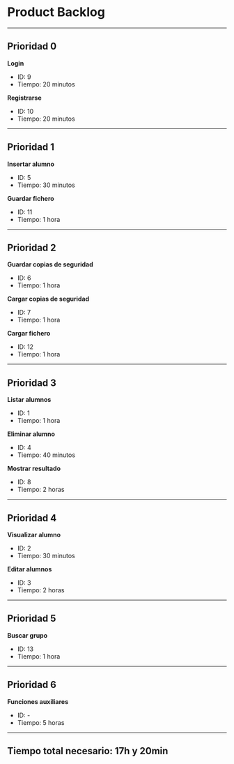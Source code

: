 # Product Backlog

----
## Prioridad 0

**Login**

* ID: 9
* Tiempo: 20 minutos

**Registrarse**

* ID: 10
* Tiempo: 20 minutos

----
## Prioridad 1

**Insertar alumno**

* ID: 5
* Tiempo: 30 minutos

**Guardar fichero**

* ID: 11
* Tiempo: 1 hora

----
## Prioridad 2

**Guardar copias de seguridad**

* ID: 6
* Tiempo: 1 hora

**Cargar copias de seguridad**

* ID: 7
* Tiempo: 1 hora

**Cargar fichero**

* ID: 12
* Tiempo: 1 hora

----
## Prioridad 3

**Listar alumnos**

* ID: 1
* Tiempo: 1 hora

**Eliminar alumno**

* ID: 4
* Tiempo: 40 minutos

**Mostrar resultado**

* ID: 8
* Tiempo: 2 horas

----
## Prioridad 4

**Visualizar alumno**

* ID: 2
* Tiempo: 30 minutos

**Editar alumnos**

* ID: 3
* Tiempo: 2 horas

----
## Prioridad 5

**Buscar grupo**

* ID: 13
* Tiempo: 1 hora

----
## Prioridad 6

**Funciones auxiliares**

* ID: -
* Tiempo: 5 horas

----
## Tiempo total necesario: 17h y 20min
